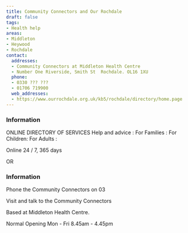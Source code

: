 ```yaml
---
title: Community Connectors and Our Rochdale
draft: false
tags:
- Health help
areas:
- Middleton
- Heywood
- Rochdale
contact:
  addresses:
  - Community Connectors at Middleton Health Centre
  - Number One Riverside, Smith St  Rochdale. OL16 1XU
  phone:
  - 0330 ??? ???
  - 01706 719900
  web_addresses:
  - https://www.ourrochdale.org.uk/kb5/rochdale/directory/home.page
---
```


### Information
ONLINE DIRECTORY OF SERVICES
Help and advice : For Families : 
For Children: For Adults :

Online 24 / 7, 365 days

OR

### Information
Phone the Community Connectors on 03

Visit and talk to the Community Connectors

Based at Middleton Health Centre.

Normal Opening Mon - Fri  8.45am - 4.45pm


